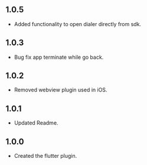## 1.0.5

- Added functionality to open dialer directly from sdk.

## 1.0.3

- Bug fix app terminate while go back.

## 1.0.2

- Removed webview plugin used in iOS.

## 1.0.1

- Updated Readme.

## 1.0.0

- Created the flutter plugin.
